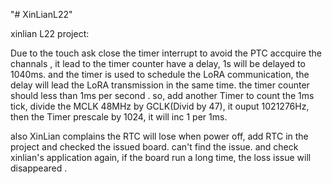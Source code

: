 "# XinLianL22" 


xinlian L22 project:

Due to the touch ask close the timer interrupt to avoid the PTC accquire the channals ,
it lead to the timer counter have a delay, 1s will be delayed to 1040ms. and the timer is used
to schedule the LoRA communication, the delay will lead the LoRA transmission in the same time.
the timer counter should less than 1ms per second . so, add another Timer to count the 1ms tick,
divide the MCLK 48MHz by GCLK(Divid by 47), it ouput 1021276Hz,  then the Timer prescale by 1024,
it will inc 1 per 1ms.

also XinLian complains the RTC will lose when power off, add RTC in the project and checked the issued board.
can't find the issue. and check xinlian's application again, if the board run a long time, the loss issue will 
disappeared  .